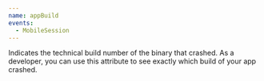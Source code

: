 ```yaml
---
name: appBuild
events:
  - MobileSession
---
```


Indicates the technical build number of the binary that crashed. As a developer, you can use this attribute to see exactly which build of your app crashed.